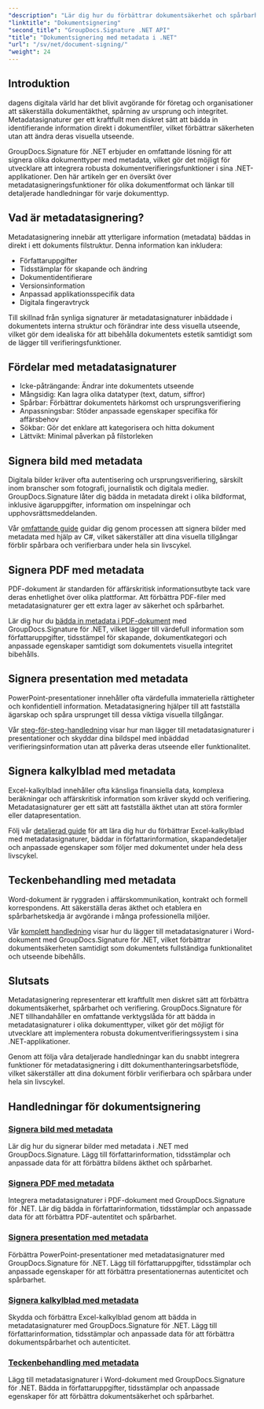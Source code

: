 ```yaml
---
"description": "Lär dig hur du förbättrar dokumentsäkerhet och spårbarhet genom att bädda in metadatasignaturer i olika filformat med GroupDocs.Signature för .NET. Omfattande handledningar för PDF-, Word-, Excel-, PowerPoint- och bildfiler."
"linktitle": "Dokumentsignering"
"second_title": "GroupDocs.Signature .NET API"
"title": "Dokumentsignering med metadata i .NET"
"url": "/sv/net/document-signing/"
"weight": 24
---
```


## Introduktion

dagens digitala värld har det blivit avgörande för företag och organisationer att säkerställa dokumentäkthet, spårning av ursprung och integritet. Metadatasignaturer ger ett kraftfullt men diskret sätt att bädda in identifierande information direkt i dokumentfiler, vilket förbättrar säkerheten utan att ändra deras visuella utseende.

GroupDocs.Signature för .NET erbjuder en omfattande lösning för att signera olika dokumenttyper med metadata, vilket gör det möjligt för utvecklare att integrera robusta dokumentverifieringsfunktioner i sina .NET-applikationer. Den här artikeln ger en översikt över metadatasigneringsfunktioner för olika dokumentformat och länkar till detaljerade handledningar för varje dokumenttyp.

## Vad är metadatasignering?

Metadatasignering innebär att ytterligare information (metadata) bäddas in direkt i ett dokuments filstruktur. Denna information kan inkludera:

- Författaruppgifter
- Tidsstämplar för skapande och ändring
- Dokumentidentifierare
- Versionsinformation
- Anpassad applikationsspecifik data
- Digitala fingeravtryck

Till skillnad från synliga signaturer är metadatasignaturer inbäddade i dokumentets interna struktur och förändrar inte dess visuella utseende, vilket gör dem idealiska för att bibehålla dokumentets estetik samtidigt som de lägger till verifieringsfunktioner.

## Fördelar med metadatasignaturer

- Icke-påträngande: Ändrar inte dokumentets utseende
- Mångsidig: Kan lagra olika datatyper (text, datum, siffror)
- Spårbar: Förbättrar dokumentets härkomst och ursprungsverifiering
- Anpassningsbar: Stöder anpassade egenskaper specifika för affärsbehov
- Sökbar: Gör det enklare att kategorisera och hitta dokument
- Lättvikt: Minimal påverkan på filstorleken

## Signera bild med metadata

Digitala bilder kräver ofta autentisering och ursprungsverifiering, särskilt inom branscher som fotografi, journalistik och digitala medier. GroupDocs.Signature låter dig bädda in metadata direkt i olika bildformat, inklusive ägaruppgifter, information om inspelningar och upphovsrättsmeddelanden.

Vår [omfattande guide](./sign-image-with-metadata/) guidar dig genom processen att signera bilder med metadata med hjälp av C#, vilket säkerställer att dina visuella tillgångar förblir spårbara och verifierbara under hela sin livscykel.

## Signera PDF med metadata

PDF-dokument är standarden för affärskritisk informationsutbyte tack vare deras enhetlighet över olika plattformar. Att förbättra PDF-filer med metadatasignaturer ger ett extra lager av säkerhet och spårbarhet.

Lär dig hur du [bädda in metadata i PDF-dokument](./sign-pdf-with-metadata/) med GroupDocs.Signature för .NET, vilket lägger till värdefull information som författaruppgifter, tidsstämpel för skapande, dokumentkategori och anpassade egenskaper samtidigt som dokumentets visuella integritet bibehålls.

## Signera presentation med metadata

PowerPoint-presentationer innehåller ofta värdefulla immateriella rättigheter och konfidentiell information. Metadatasignering hjälper till att fastställa ägarskap och spåra ursprunget till dessa viktiga visuella tillgångar.

Vår [steg-för-steg-handledning](./sign-presentation-with-metadata/) visar hur man lägger till metadatasignaturer i presentationer och skyddar dina bildspel med inbäddad verifieringsinformation utan att påverka deras utseende eller funktionalitet.

## Signera kalkylblad med metadata

Excel-kalkylblad innehåller ofta känsliga finansiella data, komplexa beräkningar och affärskritisk information som kräver skydd och verifiering. Metadatasignaturer ger ett sätt att fastställa äkthet utan att störa formler eller datapresentation.

Följ vår [detaljerad guide](./sign-spreadsheet-with-metadata/) för att lära dig hur du förbättrar Excel-kalkylblad med metadatasignaturer, bäddar in författarinformation, skapandedetaljer och anpassade egenskaper som följer med dokumentet under hela dess livscykel.

## Teckenbehandling med metadata

Word-dokument är ryggraden i affärskommunikation, kontrakt och formell korrespondens. Att säkerställa deras äkthet och etablera en spårbarhetskedja är avgörande i många professionella miljöer.

Vår [komplett handledning](./sign-word-processing-with-metadata/) visar hur du lägger till metadatasignaturer i Word-dokument med GroupDocs.Signature för .NET, vilket förbättrar dokumentsäkerheten samtidigt som dokumentets fullständiga funktionalitet och utseende bibehålls.

## Slutsats

Metadatasignering representerar ett kraftfullt men diskret sätt att förbättra dokumentsäkerhet, spårbarhet och verifiering. GroupDocs.Signature för .NET tillhandahåller en omfattande verktygslåda för att bädda in metadatasignaturer i olika dokumenttyper, vilket gör det möjligt för utvecklare att implementera robusta dokumentverifieringssystem i sina .NET-applikationer.

Genom att följa våra detaljerade handledningar kan du snabbt integrera funktioner för metadatasignering i ditt dokumenthanteringsarbetsflöde, vilket säkerställer att dina dokument förblir verifierbara och spårbara under hela sin livscykel.

## Handledningar för dokumentsignering
### [Signera bild med metadata](./sign-image-with-metadata/)
Lär dig hur du signerar bilder med metadata i .NET med GroupDocs.Signature. Lägg till författarinformation, tidsstämplar och anpassade data för att förbättra bildens äkthet och spårbarhet.

### [Signera PDF med metadata](./sign-pdf-with-metadata/)
Integrera metadatasignaturer i PDF-dokument med GroupDocs.Signature för .NET. Lär dig bädda in författarinformation, tidsstämplar och anpassade data för att förbättra PDF-autentitet och spårbarhet.

### [Signera presentation med metadata](./sign-presentation-with-metadata/)
Förbättra PowerPoint-presentationer med metadatasignaturer med GroupDocs.Signature för .NET. Lägg till författaruppgifter, tidsstämplar och anpassade egenskaper för att förbättra presentationernas autenticitet och spårbarhet.

### [Signera kalkylblad med metadata](./sign-spreadsheet-with-metadata/)
Skydda och förbättra Excel-kalkylblad genom att bädda in metadatasignaturer med GroupDocs.Signature för .NET. Lägg till författarinformation, tidsstämplar och anpassade data för att förbättra dokumentspårbarhet och autenticitet.

### [Teckenbehandling med metadata](./sign-word-processing-with-metadata/)
Lägg till metadatasignaturer i Word-dokument med GroupDocs.Signature för .NET. Bädda in författaruppgifter, tidsstämplar och anpassade egenskaper för att förbättra dokumentsäkerhet och spårbarhet.